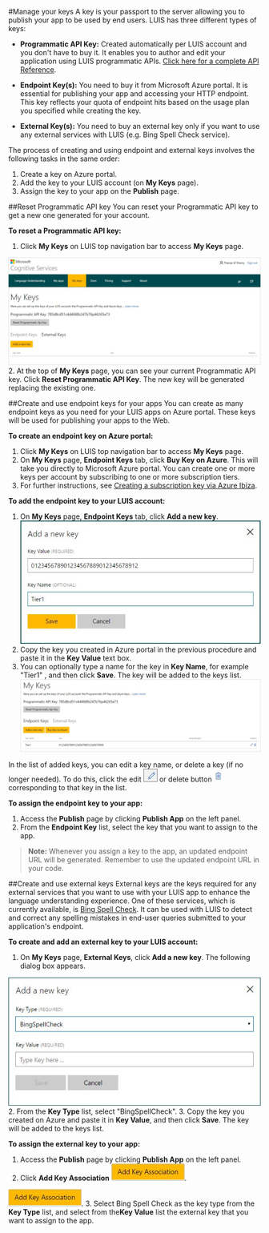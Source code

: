 <!-- 
NavPath: LUIS API
LinkLabel: Keys Management
Url: LUIS-api/documentation/Manage-Keys
Weight: 73
-->

#Manage your keys
A key is your passport to the server allowing you to publish your app to be used by end users. LUIS has three different types of keys:

* **Programmatic API Key:** Created automatically per LUIS account and you don't have to buy it. It enables you to author and edit your application using LUIS programmatic APIs. 
[Click here for a complete API Reference](APIReference.md).

* **Endpoint Key(s):** You need to buy it from Microsoft Azure portal. It is essential for publishing your app and accessing your HTTP endpoint. This key reflects your quota of endpoint hits based on the usage plan you specified while creating the key. 

* **External Key(s):** You need to buy an external key only if you want to use any external services with LUIS (e.g. Bing Spell Check service).
 
The process of creating and using endpoint and external keys involves the following tasks in the same order:

 1. Create a key on Azure portal.
 2. Add the key to your LUIS account (on **My Keys** page). 
 3. Assign the key to your app on the **Publish** page. 


##Reset Programmatic API key
You can reset your Programmatic API key to get a new one generated for your account.

**To reset a Programmatic API key:**

1. Click **My Keys** on LUIS top navigation bar to access **My Keys** page.

 ![My Keys page](/Content/en-us/LUIS/Images/MyKeys.JPG)
2. At the top of **My Keys** page, you can see your current Programmatic API key. Click **Reset Programmatic API Key**. The new key will be generated replacing the existing one.


##Create and use endpoint keys for your apps
You can create as many endpoint keys as you need for your LUIS apps on Azure portal. These keys will be used for publishing your apps to the Web.

**To create an endpoint key on Azure portal:**

 1.  Click **My Keys** on LUIS top navigation bar to access **My Keys** page.
 2. On **My Keys** page, **Endpoint Keys** tab, click **Buy Key on Azure**. This will take you directly to Microsoft Azure portal. You can create one or more keys per account by subscribing to one or more subscription tiers. 
 2. For further instructions, see [Creating a subscription key via Azure Ibiza](AzureIbizaSubscription.md).

**To add the endpoint key to your LUIS account:**

 1. On **My Keys** page, **Endpoint Keys** tab, click **Add a new key**.
 ![Add Azure key](/Content/en-us/LUIS/Images/MyKeys-AddKey.JPG)
 2. Copy the key you created in Azure portal in the previous procedure and paste it in the **Key Value** text box. 
 3. You can optionally type a name for the key in **Key Name**, for example "Tier1" , and then click **Save**. The key will be added to the keys list.
![My Keys List](/Content/en-us/LUIS/Images/MyKeys-Keylist.JPG)

In the list of added keys, you can edit a key name, or delete a key (if no longer needed). To do this, click the edit ![Edit Key Name button](/Content/en-us/LUIS/Images/Rename-Intent-btn.JPG) or delete button ![Delete Key button](/Content/en-us/LUIS/Images/trashbin-button.JPG) corresponding to that key in the list.

**To assign the endpoint key to your app:**

1. Access the **Publish** page by clicking **Publish App** on the left panel.
2. From the **Endpoint Key** list, select the key that you want to assign to the app. 

 >**Note:**
>Whenever you assign a key to the app, an updated endpoint URL will be generated. Remember to use the updated endpoint URL in your code.


##Create and use external keys
External keys are the keys required for any external services that you want to use with your LUIS app to enhance the language understanding experience. One of these services, which is currently available, is [Bing Spell Check](https://www.microsoft.com/cognitive-services/en-us/bing-spell-check-api/documentation). It can be used with LUIS to detect and correct any spelling mistakes in end-user queries submitted to your application's endpoint.

**To create and add an external key to your LUIS account:**

1. On **My Keys** page, **External Keys**, click **Add a new key**. The following dialog box appears.

 ![Add a new external key](/Content/en-us/LUIS/Images/MyKeys-AddExternal.JPG)
2. From the **Key Type** list, select "BingSpellCheck".
3. Copy the key you created on Azure and paste it in **Key Value**, and then click **Save**. The key will be added to the keys list.


**To assign the external key to your app:**

1. Access the **Publish** page by clicking **Publish App** on the left panel.
2. Click **Add Key Association** ![Add Key Association button](/Content/en-us/LUIS/Images/MyKeys-AddKeyAssociation-btn.JPG).

 ![Add Key Association dialog box](/Content/en-us/LUIS/Images/MyKeys-AddKeyAssociation-btn.JPG).
3. Select Bing Spell Check as the key type from the **Key Type** list, and select from the**Key Value** list the external key that you want to assign to the app. 

